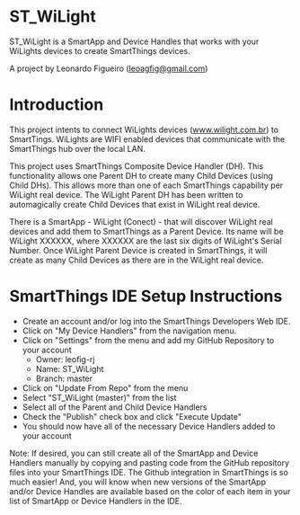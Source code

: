 # ST_WiLight
ST_WiLight is a SmartApp and Device Handles that works with your WiLights devices to create SmartThings devices.

A project by Leonardo Figueiro (leoagfig@gmail.com)

# Introduction

This project intents to connect WiLights devices (www.wilight.com.br) to SmartTings.
WiLights are WIFI enabled devices that communicate with the SmartThings hub over the local LAN.

This project uses SmartThings Composite Device Handler (DH). This functionality allows one Parent DH to create many Child Devices (using Child DHs). This allows more than one of each SmartThings capability per WiLight real device.
The WiLight Parent DH has been written to automagically create Child Devices that exist in WiLight real device.

There is a SmartApp - WiLight (Conect) - that will discover WiLight real devices and add them to SmartThings as a Parent Device. Its name will be WiLight XXXXXX, where XXXXXX are the last six digits of WiLight's Serial Number.
Once WiLight Parent Device is created in SmartThings, it will create as many Child Devices as there are in the WiLight real device.

# SmartThings IDE Setup Instructions

- Create an account and/or log into the SmartThings Developers Web IDE.
- Click on "My Device Handlers" from the navigation menu.
- Click on "Settings" from the menu and add my GitHub Repository to your account
  - Owner: leofig-rj
  - Name: ST_WiLight
  - Branch: master
- Click on "Update From Repo" from the menu
- Select "ST_WiLight (master)" from the list
- Select all of the Parent and Child Device Handlers
- Check the "Publish" check box and click "Execute Update"
- You should now have all of the necessary Device Handlers added to your account

Note: If desired, you can still create all of the SmartApp and Device Handlers manually by copying and pasting code from the GitHub repository files into your SmartThings IDE. The Github integration in SmartThings is so much easier! And, you will know when new versions of the SmartApp and/or Device Handles are available based on the color of each item in your list of SmartApp or Device Handlers in the IDE.

